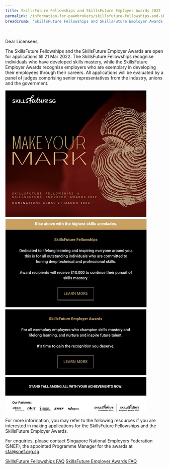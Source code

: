 ```yaml
---
title: SkillsFuture Fellowships and SkillsFuture Employer Awards 2022
permalink: /information-for-pawnbrokers/skillsfuture-fellowships-and-skillsfuture-employer-awards-2022/
breadcrumb: 'SkillsFuture Fellowships and SkillsFuture Employer Awards 2022'

---
```

<p>

Dear Licensees,

<p>
The SkillsFuture Fellowships and the SkillsFuture Employer Awards are open for applications till 21 Mar 2022. The SkillsFuture Fellowships recognise individuals who have developed skills mastery, while the SkillsFuture Employer Awards recognise employers who are exemplary in developing their employees through their careers. All applications will be evaluated by a panel of judges comprising senior representatives from the industry, unions and the government.

<p>
<a href="http://skillsfuture.gov.sg/sfea" target="_blank"><img src="/images/SFAward.jpg"></a>
<p>

For more information, you may refer to the following resources if you are interested in making applications for 
the SkillsFuture Fellowships and the SkillsFuture Employer Awards. 
<p>

For enquiries, please contact Singapore National Employers Federation (SNEF), the appointed Programme Manager for the awards at <a href="mailto:sfa@snef.org.sg">sfa@snef.org.sg.</a>
<p>

<a href="/files/SkillsFuture_Fellowships_FAQ_2022.pdf" target="_blank">SkillsFuture Fellowships FAQ</a> <a href="/files/SkillsFuture_Employer_Awards_FAQ_2022.pdf" target="_blank">SkillsFuture Employer Awards FAQ</a>
